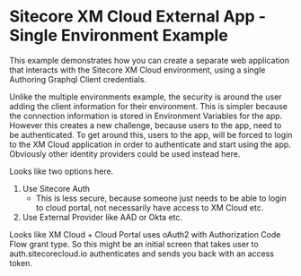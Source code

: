 
# Sitecore XM Cloud External App - Single Environment Example

This example demonstrates how you can create a separate web application that interacts with the Sitecore XM Cloud environment, using a single Authoring Graphql Client credentials.

Unlike the multiple environments example, the security is around the user adding the client information for their environment. This is simpler because the connection information is stored in Environment Variables for the app. However this creates a new challenge, because users to the app, need to be authenticated. To get around this, users to the app, will be forced to login to the XM Cloud application in order to authenticate and start using the app. Obviously other identity providers could be used instead here.

Looks like two options here.

1. Use Sitecore Auth
    - This is less secure, because someone just needs to be able to login to cloud portal, not necessarily have access to XM Cloud etc.
2. Use External Provider like AAD or Okta etc.

Looks like XM Cloud + Cloud Portal uses oAuth2 with Authorization Code Flow grant type.  So this might be an initial screen that takes user to auth.sitecorecloud.io authenticates and sends you back with an access token.